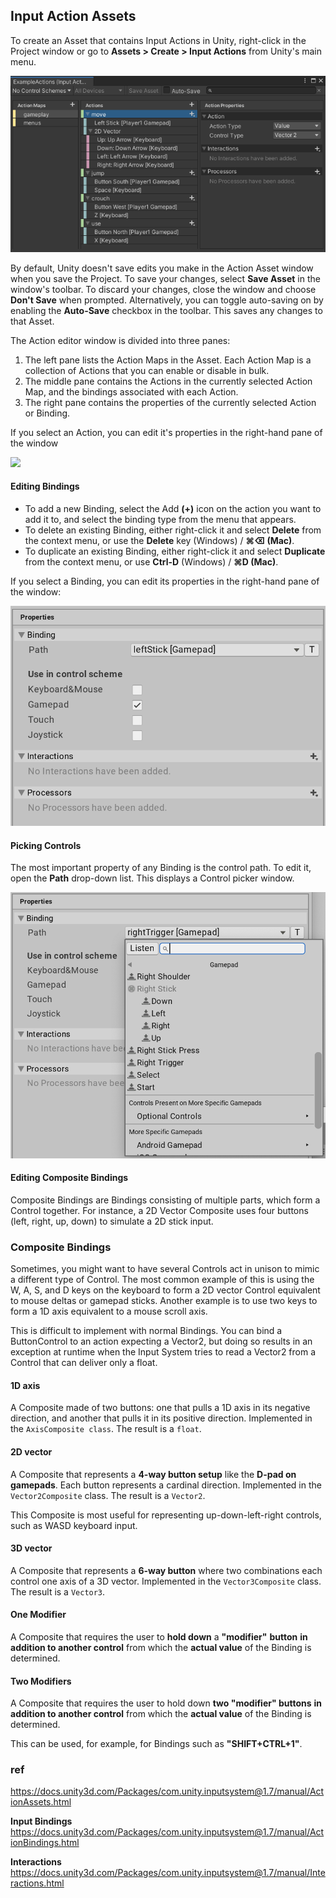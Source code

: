 ## Input Action Assets

To create an Asset that contains Input Actions in Unity, right-click in the Project window or go to **Assets > Create > Input Actions** from Unity's main menu.


![](./img/MyGameActions.png)

By default, Unity doesn't save edits you make in the Action Asset window when you save the Project. To save your changes, select **Save Asset** in the window's toolbar. To discard your changes, close the window and choose **Don't Save** when prompted. Alternatively, you can toggle auto-saving on by enabling the **Auto-Save** checkbox in the toolbar. This saves any changes to that Asset.

The Action editor window is divided into three panes:

1.  The left pane lists the Action Maps in the Asset. Each Action Map is a collection of Actions that you can enable or disable in bulk.
2.  The middle pane contains the Actions in the currently selected Action Map, and the bindings associated with each Action.
3.  The right pane contains the properties of the currently selected Action or Binding.

If you select an Action, you can edit it's properties in the right-hand pane of the window

![](,.img/ActionProperties.png)



#### Editing Bindings

-   To add a new Binding, select the Add **(+)** icon on the action you want to add it to, and select the binding type from the menu that appears.
-   To delete an existing Binding, either right-click it and select **Delete** from the context menu, or use the **Delete** key (Windows) / **⌘⌫ (Mac)**.
-   To duplicate an existing Binding, either right-click it and select **Duplicate** from the context menu, or use **Ctrl-D** (Windows) / **⌘D (Mac)**.

If you select a Binding, you can edit its properties in the right-hand pane of the window:

![](./img/BindingProperties.png)

#### Picking Controls

The most important property of any Binding is the control path. To edit it, open the **Path** drop-down list. This displays a Control picker window.

![](./img/InputControlPicker.png)



#### Editing Composite Bindings
Composite Bindings are Bindings consisting of multiple parts, which form a Control together. For instance, a 2D Vector Composite uses four buttons (left, right, up, down) to simulate a 2D stick input. 


### Composite Bindings

Sometimes, you might want to have several Controls act in unison to mimic a different type of Control. The most common example of this is using the W, A, S, and D keys on the keyboard to form a 2D vector Control equivalent to mouse deltas or gamepad sticks. Another example is to use two keys to form a 1D axis equivalent to a mouse scroll axis.


This is difficult to implement with normal Bindings. You can bind a ButtonControl to an action expecting a Vector2, but doing so results in an exception at runtime when the Input System tries to read a Vector2 from a Control that can deliver only a float.

#### 1D axis
A Composite made of two buttons: one that pulls a 1D axis in its negative direction, and another that pulls it in its positive direction. Implemented in the `AxisComposite class`. The result is a `float`.


#### 2D vector
A Composite that represents a **4-way button setup** like the **D-pad on gamepads**. Each button represents a cardinal direction. Implemented in the `Vector2Composite` class. The result is a `Vector2`.

This Composite is most useful for representing up-down-left-right controls, such as WASD keyboard input.


#### 3D vector

A Composite that represents a **6-way button** where two combinations each control one axis of a 3D vector. Implemented in the `Vector3Composite` class. The result is a `Vector3`.


#### One Modifier

A Composite that requires the user to **hold down** a **"modifier"** **button** **in addition to another control** from which the **actual value** of the Binding is determined.


#### Two Modifiers

A Composite that requires the user to hold down **two "modifier" buttons** **in addition to another control** from which the **actual value** of the Binding is determined.

This can be used, for example, for Bindings such as **"SHIFT+CTRL+1"**.

### ref
https://docs.unity3d.com/Packages/com.unity.inputsystem@1.7/manual/ActionAssets.html

**Input Bindings** \
https://docs.unity3d.com/Packages/com.unity.inputsystem@1.7/manual/ActionBindings.html

**Interactions** \
https://docs.unity3d.com/Packages/com.unity.inputsystem@1.7/manual/Interactions.html
